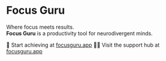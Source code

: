 # Focus Guru

Where focus meets results.<br/>
**Focus Guru** is a productivity tool for neurodivergent minds.

🚀 Start achieving at [focusguru.app](https://focusguru.app)
👨‍💻 Visit the support hub at [focusguru.app](https://focusguru.app)
